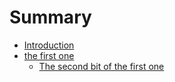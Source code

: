 # Summary

* [Introduction](README.md)
* [the first one](the_first_one.md)
   * [The second bit of the first one](the_second_bit_of_the_first_one.md)

